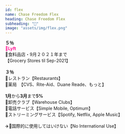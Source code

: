 ```yaml
---
id: flex
name: Chase Freedom Flex
heading: Chase Freedom Flex
subheading: "📅"
image: "assets/img/flex.png"
---
```

<strong>５％</strong><br />
<span style="color: deeppink"><strong>🚕Lyft</strong></span><br />
🛒食料品店・9月２０２１年まで<br />
【Grocery Stores til Sep-2021】<br />
<br />
<strong>３％</strong><br />
🍔レストラン【Restaurants】<br />
💊薬局　【CVS、Rite-Aid、Duane Reade、もっと】 <br />
<br />
<strong>1月</strong>から<strong>3月</strong>まで<strong>5%</strong> <br />
🏬卸売クラブ【Warehouse Clubs】 <br />
📱電話サービス【Simple Mobile, Optimum】 <br />
🎵ストリーミングサービス【Spotify, Netflix, Apple Music】 <br />
<br />
✈️🚫国際的に使用してはいけない【No International Use】


<!-- 💸ペイパル 【PayPal】　<br /> -->
<!-- 🏬ワル・マート 【Walmart】　<br /> -->

<!-- 🤸ジムとフィットネスクラブ 【Gym & Fitness Memberships】 <br /> -->

<!-- 🏬デパート 【Department Stores】　<br /> -->
<!-- 🏦チェース・ペイ・アプリ 【Chase Pay】　<br /> -->

<!-- 🉑アマゾン 【Amazon】<br /> -->
<!-- 🛒ホール・フーヅ 【Whole Foods】<br /> -->


<!-- 📱電話サービス【Simple Mobile, Optimum】 <br /> -->

<!-- <strong>7月</strong>から<strong>9月</strong>まで<strong>5%</strong> <br /> -->
<!-- ⛽ガソリンスタンド 【Gas Stations】　<br /> -->

<!-- 🛒食料品店 【Grocery Stores】　<br /> -->
<!-- 🔨ホームセンター 【Home Improvement Stores】 <br /> -->

<!-- 💊薬局　【CVS、Rite-Aid、Duane Reade、もっと】 <br /> -->
<!-- 💰通行料金　【Tolls】 -->
